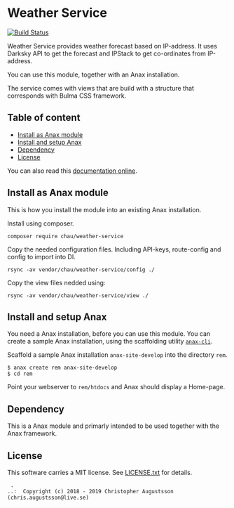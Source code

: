 Weather Service
==================================


[![Build Status](https://travis-ci.com/chrisaugustsson/weatherService.svg?branch=master)](https://travis-ci.org/chrisaugustsson/weatherService.)

Weather Service provides weather forecast based on IP-address. It uses Darksky API to get the forecast and IPStack to get co-ordinates from IP-address.

You can use this module, together with an Anax installation.

The service comes with views that are build with a structure that corresponds with Bulma CSS framework.



Table of content
------------------------------------

* [Install as Anax module](#Install-as-Anax-module)
* [Install and setup Anax](#Install-and-setup-Anax)
* [Dependency](#Dependency)
* [License](#License)

You can also read this [documentation online](https://canax.github.io/remserver/).



Install as Anax module
------------------------------------

This is how you install the module into an existing Anax installation.

Install using composer.

```
composer require chau/weather-service
```

Copy the needed configuration files. Including API-keys, route-config and config to import into DI.

```
rsync -av vendor/chau/weather-service/config ./
```

Copy the view files nedded using:

```
rsync -av vendor/chau/weather-service/view ./
```


Install and setup Anax
------------------------------------

You need a Anax installation, before you can use this module. You can create a sample Anax installation, using the scaffolding utility [`anax-cli`](https://github.com/canax/anax-cli).

Scaffold a sample Anax installation `anax-site-develop` into the directory `rem`.

```
$ anax create rem anax-site-develop
$ cd rem
```

Point your webserver to `rem/htdocs` and Anax should display a Home-page.



Dependency
------------------

This is a Anax module and primarly intended to be used together with the Anax framework.



License
------------------

This software carries a MIT license. See [LICENSE.txt](LICENSE.txt) for details.



```
 .
..:  Copyright (c) 2018 - 2019 Christopher Augustsson (chris.augustsson@live.se)
```
